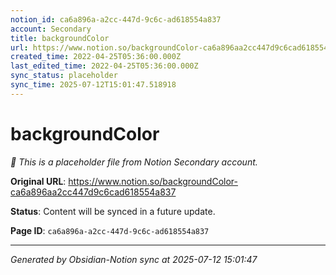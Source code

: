 ```yaml
---
notion_id: ca6a896a-a2cc-447d-9c6c-ad618554a837
account: Secondary
title: backgroundColor
url: https://www.notion.so/backgroundColor-ca6a896aa2cc447d9c6cad618554a837
created_time: 2022-04-25T05:36:00.000Z
last_edited_time: 2022-04-25T05:36:00.000Z
sync_status: placeholder
sync_time: 2025-07-12T15:01:47.518918
---
```


# backgroundColor

*🔄 This is a placeholder file from Notion Secondary account.*

**Original URL**: https://www.notion.so/backgroundColor-ca6a896aa2cc447d9c6cad618554a837

**Status**: Content will be synced in a future update.

**Page ID**: `ca6a896a-a2cc-447d-9c6c-ad618554a837`

---

*Generated by Obsidian-Notion sync at 2025-07-12 15:01:47*
